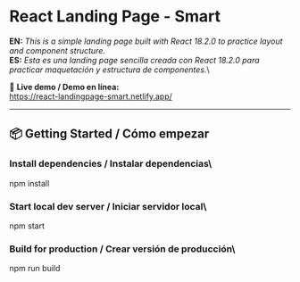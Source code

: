 # React Landing Page - Smart

**EN:** _This is a simple landing page built with React 18.2.0 to practice layout and component structure._\
**ES:** _Esta es una landing page sencilla creada con React 18.2.0 para practicar maquetación y estructura de componentes._\

🔗 **Live demo / Demo en línea:**  
https://react-landingpage-smart.netlify.app/

---

## 📦 Getting Started / Cómo empezar

### Install dependencies / Instalar dependencias\
npm install
### Start local dev server / Iniciar servidor local\
npm start
### Build for production / Crear versión de producción\
npm run build
